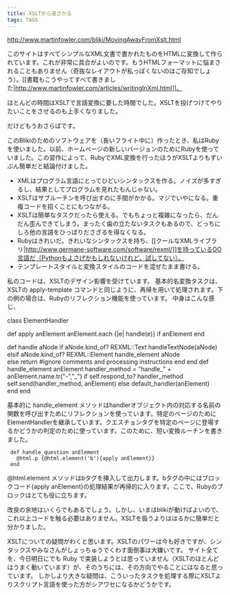 ```yaml
---
title: XSLTから遠ざかる
tags: TAGS
---
```


http://www.martinfowler.com/bliki/MovingAwayFromXslt.html

このサイトはすべてシンプルなXML文書で書かれたものをHTMLに変換して作られています。これが非常に具合がよいのです。もうHTMLフォーマットに悩まされることもありません（奇抜なレイアウトが私っぽくないのはご存知でしょう）。[[書籍もこうやってすべて書きました|http://www.martinfowler.com/articles/writingInXml.html]]。

ほとんどの時間はXSLTで言語変換に要した時間でした。XSLTを投げつけてやりたいことをさせるのも上手くなりました。

だけどもうおさらばです。

このBlikiのためのソフトウェアを（長いフライト中に）作ったとき、私はRubyを使いました。以前、ホームページの新しいバージョンのためにRubyを使っていました。この習作によって、RubyでXML変換を行ったほうがXSLTよりもずいぶん簡単だと結論付けました。

* XMLはプログラム言語にとってひどいシンタックスを作る。ノイズが多すぎるし、結果としてプログラムを見れたもんじゃない。
* XSLTはサブルーチンを呼び出すのに手間がかかる。マジでいやになる。重複コードを招くことにもつながる。
* XSLTは簡単なタスクだったら使える。でもちょっと複雑になったら、だんだん歪んできてしまう。まったく歯の立たないタスクもあるので、どっちにしろ他の言語をひっぱりださざるを得なくなる。
* Rubyはきれいだ。きれいなシンタックスを持ち、[[クールなXMLライブラリ|http://www.germane-software.com/software/rexml/]]を持っているOO言語だ（Pythonもよさげかもしれないけれど、試してない）。
* テンプレートスタイルと変換スタイルのコードを混ぜたまま書ける。

私のコードは、XSLTのデザイン影響を受けています。
基本的名変換タスクは、XSLTの apply-template コマンドと同じように、再帰を用いて処理されます。下の例の場合は、Rubyのリフレクション機能を使っています。
中身はこんな感じ、

 class ElementHandler
 
   def apply anElement
     anElement.each {|e| handle(e)} if anElement
   end
 
   def handle aNode
     if aNode.kind_of? REXML::Text
       handleTextNode(aNode) 
     elsif aNode.kind_of? REXML::Element
       handle_element aNode  
     else
       return #ignore comments and processing instructions
     end
   end
   def handle_element anElement
     handler_method = "handle_" + anElement.name.tr("-","_")
     if self.respond_to? handler_method
       self.send(handler_method, anElement)
     else
       default_handler(anElement)  
     end
   end

基本的に handle_element メソッドはhandlerオブジェクト内の対応する名前の関数を呼び出すためにリフレクションを使っています。特定のページのためにElementHandlerを継承しています。クエスチョンタグを特定のページに登場するかどうかの判定のために使っています。このために、短い変換ルーチンを書きました。

     def handle_question anElement
       @html.p {@html.element('b'){apply anElement}}
     end

@html.element メソッドはbタグを挿入して出力します。bタグの中にはブロックコード{apply anElement}の処理結果が再帰的に入ります。ここで、Rubyのブロックはとても役に立ちます。

改良の余地はいくらでもあるでしょう。しかし、いまはblikiが動けばよいので、これ以上コードを触る必要はありません。XSLTを扱うよりははるかに簡単だと分かりました。

XSLTについての疑問がわくと思います。XSLTのパワーは今も好きですが、シンタックスやみなさんがしょっちゅうでくわす面倒事は大嫌いです。
サイト全てを、今日明日にでも Ruby で実装しようとは思っていません（XSLTのほとんどはうまく動いています）が、そのうちには、その方向でやることにはなると思っています。
しかしより大きな疑問は、こういったタスクを処理する際にXSLTよりスクリプト言語を使った方がシアワセになるかどうかです。
